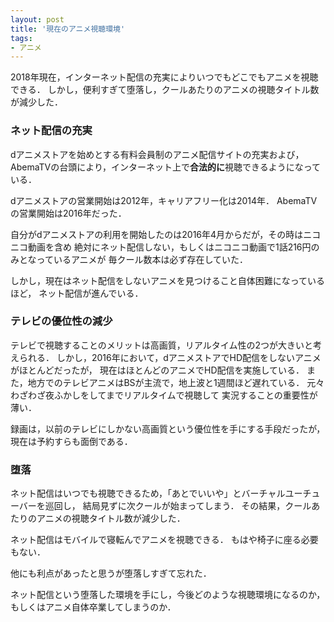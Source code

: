 ```yaml
---
layout: post
title: '現在のアニメ視聴環境'
tags:
- アニメ
---
```


2018年現在，インターネット配信の充実によりいつでもどこでもアニメを視聴できる．
しかし，便利すぎて堕落し，クールあたりのアニメの視聴タイトル数が減少した．

### ネット配信の充実

dアニメストアを始めとする有料会員制のアニメ配信サイトの充実および，
AbemaTVの台頭により，インターネット上で**合法的に**視聴できるようになっている．

dアニメストアの営業開始は2012年，キャリアフリー化は2014年．
AbemaTVの営業開始は2016年だった．

自分がdアニメストアの利用を開始したのは2016年4月からだが，その時はニコニコ動画を含め
絶対にネット配信しない，もしくはニコニコ動画で1話216円のみとなっているアニメが
毎クール数本は必ず存在していた．

しかし，現在はネット配信をしないアニメを見つけること自体困難になっているほど，
ネット配信が進んでいる．

### テレビの優位性の減少

テレビで視聴することのメリットは高画質，リアルタイム性の2つが大きいと考えられる．
しかし，2016年において，dアニメストアでHD配信をしないアニメがほとんどだったが，
現在はほとんどのアニメでHD配信を実施している．
また，地方でのテレビアニメはBSが主流で，地上波と1週間ほど遅れている．
元々わざわざ夜ふかしをしてまでリアルタイムで視聴して
実況することの重要性が薄い．

録画は，以前のテレビにしかない高画質という優位性を手にする手段だったが，
現在は予約すらも面倒である．

### 堕落

ネット配信はいつでも視聴できるため，「あとでいいや」とバーチャルユーチューバーを巡回し，
結局見ずに次クールが始まってしまう．
その結果，クールあたりのアニメの視聴タイトル数が減少した．

ネット配信はモバイルで寝転んでアニメを視聴できる．
もはや椅子に座る必要もない．

他にも利点があったと思うが堕落しすぎて忘れた．

ネット配信という堕落した環境を手にし，今後どのような視聴環境になるのか，
もしくはアニメ自体卒業してしまうのか．

